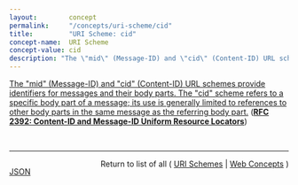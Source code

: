 ```yaml
---
layout:        concept
permalink:     "/concepts/uri-scheme/cid"
title:         "URI Scheme: cid"
concept-name:  URI Scheme
concept-value: cid
description: "The \"mid\" (Message-ID) and \"cid\" (Content-ID) URL schemes provide identifiers for messages and their body parts. The \"cid\" scheme refers to a specific body part of a message; its use is generally limited to references to other body parts in the same message as the referring body part."
---
```


[The "mid" (Message-ID) and "cid" (Content-ID) URL schemes provide identifiers for messages and their body parts. The "cid" scheme refers to a specific body part of a message; its use is generally limited to references to other body parts in the same message as the referring body part.](http://tools.ietf.org/html/rfc2392#section-2 "Read documentation for URI Scheme &#34;cid&#34;") (**[RFC 2392: Content-ID and Message-ID Uniform Resource Locators](/specs/IETF/RFC/2392 "The Uniform Resource Locator (URL) schemes, &#34;cid:&#34; and &#34;mid:&#34; allow references to messages and the body parts of messages. For example, within a single multipart message, one HTML body part might include embedded references to other parts of the same message.")**)

<br/>
<hr/>

<p style="float : left"><a href="./cid.json" title="JSON representing this particular Web Concept value">JSON</a></p>
<p style="text-align: right">Return to list of all ( <a href="../uri-scheme/">URI Schemes</a> | <a href="../">Web Concepts</a> )</p>

